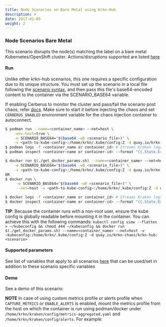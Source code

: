 ```yaml
---
title: Node Scenarios on Bare Metal using Krkn-Hub
description: >
date: 2017-01-05
weight: 2
---
```


### Node Scenarios Bare Metal
This scenario disrupts the node(s) matching the label on a bare metal Kubernetes/OpenShift cluster. Actions/disruptions supported are listed [here](https://github.com/krkn-chaos/krkn/blob/master/docs/node_scenarios.md)

#### Run
Unlike other krkn-hub scenarios, this one requires a specific configuration due to its unique structure. 
You must set up the scenario in a local file following the [scenario syntax](https://github.com/krkn-chaos/krkn/blob/main/scenarios/openshift/baremetal_node_scenarios.yml), and then pass this file's base64-encoded content to the container via the SCENARIO_BASE64 variable.

If enabling Cerberus to monitor the cluster and pass/fail the scenario post chaos, refer [docs](https://krkn-chaos.dev/docs/cerberus/installation/). Make sure to start it before injecting the chaos and set `CERBERUS_ENABLED` environment variable for the chaos injection container to autoconnect.

```bash
$ podman run --name=<container_name> --net=host \
    -env-host=true \
    -e SCENARIO_BASE64="$(base64 -w0 <scenario_file>)" \
    -v <path-to-kube-config>:/home/krkn/.kube/config:Z -d quay.io/krkn-chaos/krkn-hub:node-scenarios-bm
$ podman logs -f <container_name or container_id> # Streams Kraken logs
$ podman inspect <container-name or container-id> --format "{{.State.ExitCode}}" # Outputs exit code which can considered as pass/fail for the scenario
```

```bash
$ docker run $(./get_docker_params.sh) --name=<container_name> --net=host \
    -e SCENARIO_BASE64="$(base64 -w0 <scenario_file>)" \
    -v <path-to-kube-config>:/home/krkn/.kube/config:Z -d quay.io/krkn-chaos/krkn-hub:node-scenarios-bm
OR 
$ docker run \
     -e SCENARIO_BASE64="$(base64 -w0 <scenario_file>)" \
     --net=host -v <path-to-kube-config>:/home/krkn/.kube/config:Z -d quay.io/krkn-chaos/krkn-hub:node-scenarios-bm

$ docker logs -f <container_name or container_id> # Streams Kraken logs
$ docker inspect <container-name or container-id> --format "{{.State.ExitCode}}" # Outputs exit code which can considered as pass/fail for the scenario
```

**TIP**: Because the container runs with a non-root user, ensure the kube config is globally readable before mounting it in the container. You can achieve this with the following commands:
```kubectl config view --flatten > ~/kubeconfig && chmod 444 ~/kubeconfig && docker run $(./get_docker_params.sh) --name=<container_name> --net=host -v ~kubeconfig:/home/krkn/.kube/config:Z -d quay.io/krkn-chaos/krkn-hub:<scenario>```

#### Supported parameters
See list of variables that apply to all scenarios [here](../all-scenario-env.md) that can be used/set in addition to these scenario specific variables

#### Demo
See a demo of this scenario:
<script src="https://asciinema.org/a/ANZY7HhPdWTNaWt4xMFanF6Q5.js" id="asciicast-ANZY7HhPdWTNaWt4xMFanF6Q5" async="true" style="max-width:900px; max-height:400px; width:100%; aspect-ratio:20/9;"></script>

**NOTE** In case of using custom metrics profile or alerts profile when `CAPTURE_METRICS` or `ENABLE_ALERTS` is enabled, mount the metrics profile from the host on which the container is run using podman/docker under `/home/krkn/kraken/config/metrics-aggregated.yaml` and `/home/krkn/kraken/config/alerts`. For example:
